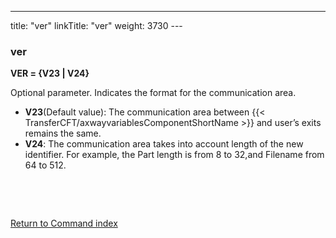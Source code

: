 ---
title: "ver"
linkTitle: "ver"
weight: 3730
---<span id="ver"></span>

### ver

****VER = {V23
&#124; V24}****

Optional parameter. Indicates the format for the communication area.

- ****V23****(Default
    value): The communication area between {{< TransferCFT/axwayvariablesComponentShortName >}} and user’s exits remains
    the same.
- ****V24****: The communication area takes into
    account length of the new identifier. For example, the Part length is
    from 8 to 32,and Filename from 64 to 512.

 

 

[Return to Command index](../../)

